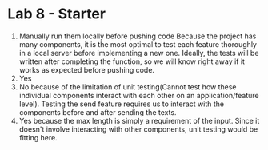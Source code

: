 # Lab 8 - Starter


1) Manually run them locally before pushing code
Because the project has many components, it is the most optimal to test each feature thoroughly in a local server before implementing a new one. Ideally,
the tests will be written after completing the function, so we will know right away if it works as expected before pushing code.
2) Yes
3) No because of the limitation of unit testing(Cannot test how these individual components interact with each other on an application/feature level). Testing the send feature requires us to interact with the components before and after sending the texts.
4) Yes because the max length is simply a requirement of the input. Since it doesn't involve interacting with other components, unit testing would be fitting here. 